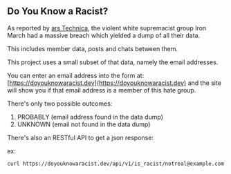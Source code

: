 ## Do You Know a Racist?

As reported by [ars Technica](https://arstechnica.com/information-technology/2019/11/massive-data-dump-exposes-members-of-website-for-violent-white-supremacists/), the violent white supremacist group Iron March had a massive breach which yielded a dump of all their data.

This includes member data, posts and chats between them.

This project uses a small subset of that data, namely the email addresses.

You can enter an email address into the form at: [https://doyouknowaracist.dev](https://doyouknowaracist.dev) and the site will show you if that email address is a member of this hate group.

There's only two possible outcomes:

1. PROBABLY (email address found in the data dump)
2. UNKNOWN (email not found in the data dump)

There's also an RESTful API to get a json response:

ex:
```
curl https://doyouknowaracist.dev/api/v1/is_racist/notreal@example.com
```
